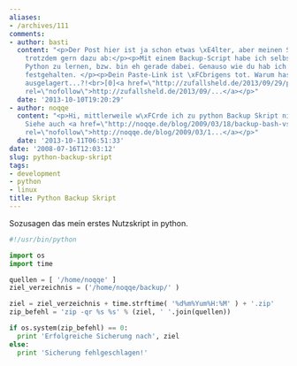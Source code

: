 ```yaml
---
aliases:
- /archives/111
comments:
- author: basti
  content: "<p>Der Post hier ist ja schon etwas \xE4lter, aber meinen Senf gebe ich
    trotzdem gern dazu ab:</p><p>Mit einem Backup-Script habe ich selbst angefangen,
    Python zu lernen, bzw. bin eh gerade dabei. Genauso wie du hab ich das hier[0]
    festgehalten. </p><p>Dein Paste-Link ist \xFCbrigens tot. Warum hast du den auch
    ausgelagert...?!<br>[0]<a href=\"http://zufallsheld.de/2013/09/29/python-backup-script-with-rsync/\"
    rel=\"nofollow\">http://zufallsheld.de/2013/09/...</a></p>"
  date: '2013-10-10T19:20:29'
- author: noqqe
  content: "<p>Hi, mittlerweile w\xFCrde ich zu python Backup Skript nicht mehr raten.
    Siehe auch <a href=\"http://noqqe.de/blog/2009/03/18/backup-bash-vs-python/\"
    rel=\"nofollow\">http://noqqe.de/blog/2009/03/1...</a></p>"
  date: '2013-10-11T06:51:33'
date: '2008-07-16T12:03:12'
slug: python-backup-skript
tags:
- development
- python
- linux
title: Python Backup Skript
---
```


Sozusagen das mein erstes Nutzskript in python.

``` python
#!/usr/bin/python

import os
import time

quellen = [ '/home/noqqe' ]
ziel_verzeichnis = ('/home/noqqe/backup/' )

ziel = ziel_verzeichnis + time.strftime( '%d%m%Yum%H:%M' ) + '.zip'
zip_befehl = 'zip -qr %s %s' % (ziel, ' '.join(quellen))

if os.system(zip_befehl) == 0:
  print 'Erfolgreiche Sicherung nach', ziel
else:
  print 'Sicherung fehlgeschlagen!'
```